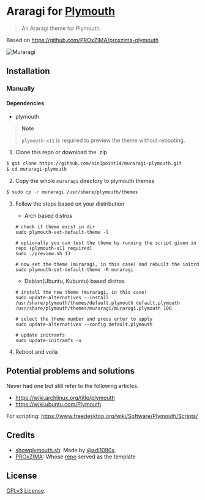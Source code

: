 # Araragi for [Plymouth](https://gitlab.freedesktop.org/plymouth/plymouth)

> An Araragi theme for Plymouth.

Based on https://github.com/PROxZIMA/proxzima-plymouth

![Muraragi](./assets/muraragi.gif)

## Installation

### Manually

#### Dependencies

- plymouth

> **Note**
>
> `plymouth-x11` is required to preview the theme without rebooting.

1. Clone this repo or download the .zip

```bash
$ git clone https://github.com/sin3point14/muraragi-plymouth.git
$ cd muraragi-plymouth
```

2. Copy the whole `muraragi` directory to plymouth themes

```bash
$ sudo cp -r muraragi /usr/share/plymouth/themes
```

3. Follow the steps based on your distribution

    - Arch based distros
    ```
    # check if theme exist in dir
    sudo plymouth-set-default-theme -l

    # optionally you can test the theme by running the script given in repo (plymouth-x11 required)
    sudo ./preview.sh 13

    # now set the theme (muraragi, in this case) and rebuilt the initrd
    sudo plymouth-set-default-theme -R muraragi
    ```

    - Debian(Ubuntu, Kubuntu) based distros
    ```
    # install the new theme (muraragi, in this case)
    sudo update-alternatives --install /usr/share/plymouth/themes/default.plymouth default.plymouth /usr/share/plymouth/themes/muraragi/muraragi.plymouth 100

    # select the theme number and press enter to apply
    sudo update-alternatives --config default.plymouth

    # update initramfs
    sudo update-initramfs -u
    ```

4. Reboot and voila

## Potential problems and solutions

Never had one but still refer to the following articles.

- https://wiki.archlinux.org/title/plymouth
- https://wiki.ubuntu.com/Plymouth

For scripting: https://www.freedesktop.org/wiki/Software/Plymouth/Scripts/

## Credits

- [showplymouth.sh](https://github.com/adi1090x/plymouth-themes): Made by [@adi1090x](https://github.com/adi1090x).
- [PROxZIMA](https://github.com/PROxZIMA): Whose [repo](https://github.com/PROxZIMA/proxzima-plymouth) served as the template

## License

[GPLv3 License](LICENSE).
